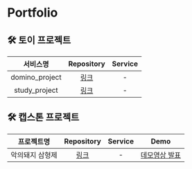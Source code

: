 # Portfolio
<!--
## 👨‍🔧 About Me
| Blog | Java-Algorithm | JavaScript-Algorithm
:---: | :---: | :---:
[Link](https://rutgo-letsgo.tistory.com/) | [Repository](https://github.com/ksy90101/java-algorithm) | [Repository](https://github.com/ksy90101/javascript-algorithm)
-->

## 🛠 토이 프로젝트
서비스명 | Repository | Service |
:---: | :---: | :---: | 
domino_project | [링크](https://github.com/MYCHCH515/domino_project) | - |
study_project  | [링크](https://github.com/MYCHCH515/Study_project) | - |

## 🛠 캡스톤 프로젝트
프로젝트명 | Repository | Service | Demo  |
:---: | :---: | :---: | :---: | 
악의돼지 삼형제 | [링크](https://github.com/MYCHCH515/capstone_project) | - | [데모영상 발표](https://www.youtube.com/watch?v=u3ugGkJVLcc&list=LL&index=29) |
